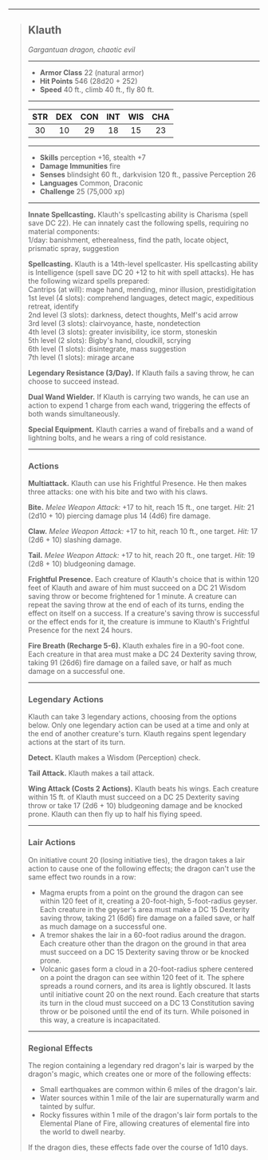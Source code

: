 ***
> ## Klauth
> *Gargantuan dragon, chaotic evil*
> 
> ***
> 
> - **Armor Class** 22 (natural armor)
> - **Hit Points** 546 (28d20 + 252)
> - **Speed** 40 ft., climb 40 ft., fly 80 ft.
> 
> ***
> 
> |STR|DEX|CON|INT|WIS|CHA|
> |:---:|:---:|:---:|:---:|:---:|:---:|
> |30|10|29|18|15|23|
> 
> ***
> 
> - **Skills** perception +16, stealth +7
> - **Damage Immunities** fire
> - **Senses** blindsight 60 ft., darkvision 120 ft., passive Perception 26
> - **Languages** Common, Draconic
> - **Challenge** 25 (75,000 xp)
> 
> ***
> 
> **Innate Spellcasting.** Klauth's spellcasting ability is Charisma (spell save DC 22). He can innately cast the following spells, requiring no material components:  
> 1/day: banishment, etherealness, find the path, locate object, prismatic spray, suggestion
> 
> **Spellcasting.** Klauth is a 14th-level spellcaster. His spellcasting ability is Intelligence (spell save DC 20 +12 to hit with spell attacks). He has the following wizard spells prepared:  
> Cantrips (at will): mage hand, mending, minor illusion, prestidigitation  
> 1st level (4 slots): comprehend languages, detect magic, expeditious retreat, identify  
> 2nd level (3 slots): darkness, detect thoughts, Melf's acid arrow  
> 3rd level (3 slots): clairvoyance, haste, nondetection  
> 4th level (3 slots): greater invisibility, ice storm, stoneskin  
> 5th level (2 slots): Bigby's hand, cloudkill, scrying  
> 6th level (1 slots): disintegrate, mass suggestion  
> 7th level (1 slots): mirage arcane
> 
> **Legendary Resistance (3/Day).** If Klauth fails a saving throw, he can choose to succeed instead.
> 
> **Dual Wand Wielder.** If Klauth is carrying two wands, he can use an action to expend 1 charge from each wand, triggering the effects of both wands simultaneously.
> 
> **Special Equipment.** Klauth carries a wand of fireballs and a wand of lightning bolts, and he wears a ring of cold resistance.
> 
> ***
> 
> ### Actions
> **Multiattack.** Klauth can use his Frightful Presence. He then makes three attacks: one with his bite and two with his claws.
> 
> **Bite.** *Melee Weapon Attack:* +17 to hit, reach 15 ft., one target. *Hit:* 21 (2d10 + 10) piercing damage plus 14 (4d6) fire damage.
> 
> **Claw.** *Melee Weapon Attack:* +17 to hit, reach 10 ft., one target. *Hit:* 17 (2d6 + 10) slashing damage.
> 
> **Tail.** *Melee Weapon Attack:* +17 to hit, reach 20 ft., one target. *Hit:* 19 (2d8 + 10) bludgeoning damage.
> 
> **Frightful Presence.** Each creature of Klauth's choice that is within 120 feet of Klauth and aware of him must succeed on a DC 21 Wisdom saving throw or become frightened for 1 minute. A creature can repeat the saving throw at the end of each of its turns, ending the effect on itself on a success. If a creature's saving throw is successful or the effect ends for it, the creature is immune to Klauth's Frightful Presence for the next 24 hours.
> 
> **Fire Breath (Recharge 5-6).** Klauth exhales fire in a 90-foot cone. Each creature in that area must make a DC 24 Dexterity saving throw, taking 91 (26d6) fire damage on a failed save, or half as much damage on a successful one.
> 
> ***
> 
> ### Legendary Actions
> Klauth can take 3 legendary actions, choosing from the options below. Only one legendary action can be used at a time and only at the end of another creature's turn. Klauth regains spent legendary actions at the start of its turn.
> 
> **Detect.** Klauth makes a Wisdom (Perception) check.
> 
> **Tail Attack.** Klauth makes a tail attack.
> 
> **Wing Attack (Costs 2 Actions).** Klauth beats his wings. Each creature within 15 ft. of Klauth must succeed on a DC 25 Dexterity saving throw or take 17 (2d6 + 10) bludgeoning damage and be knocked prone. Klauth can then fly up to half his flying speed.
> 
> ***
> 
> ### Lair Actions
> On initiative count 20 (losing initiative ties), the dragon takes a lair action to cause one of the following effects; the dragon can't use the same effect two rounds in a row:
> - Magma erupts from a point on the ground the dragon can see within 120 feet of it, creating a 20-foot-high, 5-foot-radius geyser. Each creature in the geyser's area must make a DC 15 Dexterity saving throw, taking 21 (6d6) fire damage on a failed save, or half as much damage on a successful one.  
> - A tremor shakes the lair in a 60-foot radius around the dragon. Each creature other than the dragon on the ground in that area must succeed on a DC 15 Dexterity saving throw or be knocked prone.  
> - Volcanic gases form a cloud in a 20-foot-radius sphere centered on a point the dragon can see within 120 feet of it. The sphere spreads a round corners, and its area is lightly obscured. It lasts until initiative count 20 on the next round. Each creature that starts its turn in the cloud must succeed on a DC 13 Constitution saving throw or be poisoned until the end of its turn. While poisoned in this way, a creature is incapacitated.
> 
> ***
> 
> ### Regional Effects
> The region containing a legendary red dragon's lair is warped by the dragon's magic, which creates one or more of the following effects:
> - Small earthquakes are common within 6 miles of the dragon's lair.  
> - Water sources within 1 mile of the lair are supernaturally warm and tainted by sulfur.  
> - Rocky fissures within 1 mile of the dragon's lair form portals to the Elemental Plane of Fire, allowing creatures of elemental fire into the world to dwell nearby.
> 
> If the dragon dies, these effects fade over the course of 1d10 days.